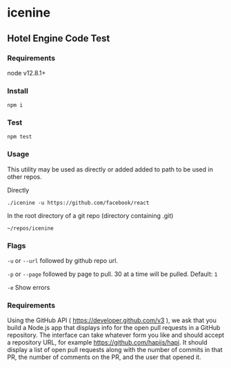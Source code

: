 # icenine

## Hotel Engine Code Test

### Requirements
node v12.8.1+

### Install
`npm i`

### Test

`npm test`

### Usage

This utility may be used as directly or added added to path to be used in other repos.

Directly

`./icenine -u https://github.com/facebook/react`

In the root directory of a git repo (directory containing .git)

`~/repos/icenine`

### Flags

`-u` or `--url` followed by github repo url.

`-p` or `--page` followed by page to pull. 30 at a time will be pulled. Default: `1`

`-e` Show errors

### Requirements

Using the GitHub API ( https://developer.github.com/v3 ), we ask that you build
a Node.js app that displays info for the open pull requests in a GitHub repository. The
interface can take whatever form you like and should accept a repository URL, for
example https://github.com/hapijs/hapi. It should display a list of open pull requests
along with the number of commits in that PR, the number of comments on the PR, and
the user that opened it.
